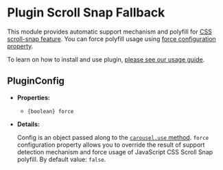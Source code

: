 # Plugin Scroll Snap Fallback

This module provides automatic support mechanism and polyfill for [CSS scroll-snap feature](https://developer.mozilla.org/en-US/docs/Web/CSS/CSS_Scroll_Snap). You can force polyfill usage using [force configuration property](#pluginconfig).

To learn on how to install and use plugin, [please see our usage guide](../../guide/usage/#plugin-scroll-snap-fallback).

<!-- textlint-disable -->
## PluginConfig
<!-- textlint-enable -->

- **Properties:**

    - `{boolean} force`

- **Details:**

    Config is an object passed along to the [`carousel.use` method](./core/#carousel-use).
    `force` configuration property allows you to override the result of support detection mechanism and force usage of JavaScript CSS Scroll Snap polyfill. By default value: `false`.
